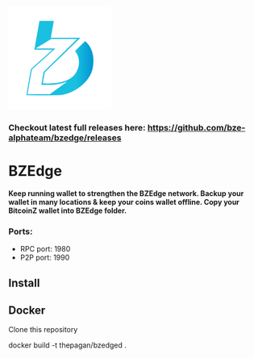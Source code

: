 <img height="204" src="https://github.com/thepagan/bzedge/raw/bzedge/doc/imgs/bzedge-logo.png">

### Checkout latest full releases here: https://github.com/bze-alphateam/bzedge/releases


# BZEdge
**Keep running wallet to strengthen the BZEdge network. Backup your wallet in many locations & keep your coins wallet offline. Copy your BitcoinZ wallet into BZEdge folder.**

### Ports:
- RPC port: 1980
- P2P port: 1990

Install
-----------------

## Docker

Clone this repository

docker build -t thepagan/bzedged .
